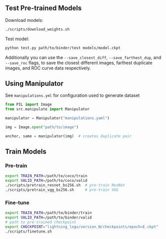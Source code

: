 
## Test Pre-trained Models

Download models:
```bash
./scripts/download_weights.sh
```

Test model:
```bash
python test.py path/to/binder/test models/model.ckpt
```

Additionally you can use the `--save_closest_diff`, `--save_farthest_dup`, and
`--save_roc` flags, to save the closest different images, farthest duplicate
images, and ROC curve data respectively.


## Using Manipulator

See `manipulations.yml` for configuration used to generate dataset

```python
from PIL import Image
from src.manipulate import Manipulator

manipulator = Manipulator("manipulations.yaml")

img = Image.open("path/to/image")

anchor, same = manipulator(img)  # creates duplicate pair
```
## Train Models

### Pre-train

```bash
export TRAIN_PATH=/path/to/coco/train
export VALID_PATH=/path/to/coco/valid
./scripts/pretrain_resnet_bs256.sh  # pre-train ResNet
./scripts/pretrain_vgg_bs256.sh     # pre-train VGG
```

### Fine-tune

```bash
export TRAIN_PATH=/path/to/binder/train
export VALID_PATH=/path/to/binder/valid
# path to pre-trained checkpoint
export CHECKPOINT="lightning_logs/version_N/checkpoints/epoch=E.ckpt"
./scripts/finetune.sh
```

